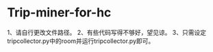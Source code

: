# Trip-miner-for-hc
1、请自行更改文件路径。
2、有些代码写得不够好，望见谅。
3、只需设定tripcollector.py中的room并运行tripcollector.py即可。
